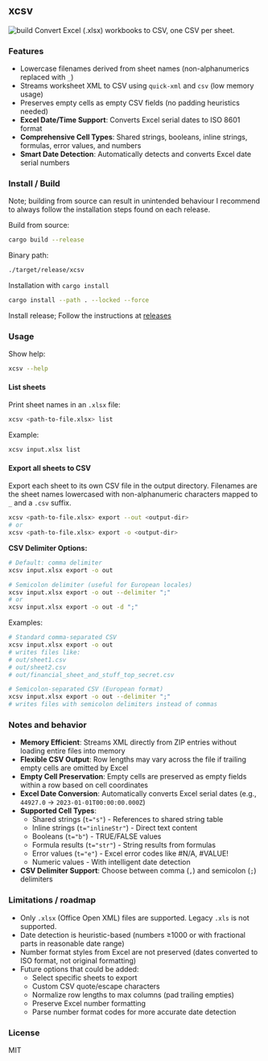 ## xcsv
![build](https://github.com/mikkurogue/xcsv/actions/workflows/rust.yml/badge.svg)
Convert Excel (.xlsx) workbooks to CSV, one CSV per sheet.

### Features

- Lowercase filenames derived from sheet names (non-alphanumerics replaced with `_`)
- Streams worksheet XML to CSV using `quick-xml` and `csv` (low memory usage)
- Preserves empty cells as empty CSV fields (no padding heuristics needed)
- **Excel Date/Time Support**: Converts Excel serial dates to ISO 8601 format
- **Comprehensive Cell Types**: Shared strings, booleans, inline strings, formulas, error values, and numbers
- **Smart Date Detection**: Automatically detects and converts Excel date serial numbers

### Install / Build

Note; building from source can result in unintended behaviour I recommend to always follow the installation steps found on each release.

Build from source:

```bash
cargo build --release
```

Binary path:

```bash
./target/release/xcsv
```

Installation with `cargo install`

```bash
cargo install --path . --locked --force
```

Install release;
Follow the instructions at [releases](https://github.com/mikkurogue/xcsv/releases)

### Usage

Show help:

```bash
xcsv --help
```

#### List sheets

Print sheet names in an `.xlsx` file:

```bash
xcsv <path-to-file.xlsx> list
```

Example:

```bash
xcsv input.xlsx list
```

#### Export all sheets to CSV

Export each sheet to its own CSV file in the output directory. Filenames are the sheet names lowercased with non-alphanumeric characters mapped to `_` and a `.csv` suffix.

```bash
xcsv <path-to-file.xlsx> export --out <output-dir>
# or
xcsv <path-to-file.xlsx> export -o <output-dir>
```

**CSV Delimiter Options:**

```bash
# Default: comma delimiter
xcsv input.xlsx export -o out

# Semicolon delimiter (useful for European locales)
xcsv input.xlsx export -o out --delimiter ";"
# or
xcsv input.xlsx export -o out -d ";"
```

Examples:

```bash
# Standard comma-separated CSV
xcsv input.xlsx export -o out
# writes files like:
# out/sheet1.csv
# out/sheet2.csv
# out/financial_sheet_and_stuff_top_secret.csv

# Semicolon-separated CSV (European format)
xcsv input.xlsx export -o out --delimiter ";"
# writes files with semicolon delimiters instead of commas
```

### Notes and behavior

- **Memory Efficient**: Streams XML directly from ZIP entries without loading entire files into memory
- **Flexible CSV Output**: Row lengths may vary across the file if trailing empty cells are omitted by Excel
- **Empty Cell Preservation**: Empty cells are preserved as empty fields within a row based on cell coordinates
- **Excel Date Conversion**: Automatically converts Excel serial dates (e.g., `44927.0` → `2023-01-01T00:00:00.000Z`)
- **Supported Cell Types**:
  - Shared strings (`t="s"`) - References to shared string table
  - Inline strings (`t="inlineStr"`) - Direct text content
  - Booleans (`t="b"`) - TRUE/FALSE values
  - Formula results (`t="str"`) - String results from formulas
  - Error values (`t="e"`) - Excel error codes like #N/A, #VALUE!
  - Numeric values - With intelligent date detection
- **CSV Delimiter Support**: Choose between comma (`,`) and semicolon (`;`) delimiters

### Limitations / roadmap

- Only `.xlsx` (Office Open XML) files are supported. Legacy `.xls` is not supported.
- Date detection is heuristic-based (numbers ≥1000 or with fractional parts in reasonable date range)
- Number format styles from Excel are not preserved (dates converted to ISO format, not original formatting)
- Future options that could be added:
  - Select specific sheets to export
  - Custom CSV quote/escape characters
  - Normalize row lengths to max columns (pad trailing empties)
  - Preserve Excel number formatting
  - Parse number format codes for more accurate date detection

### License

MIT


